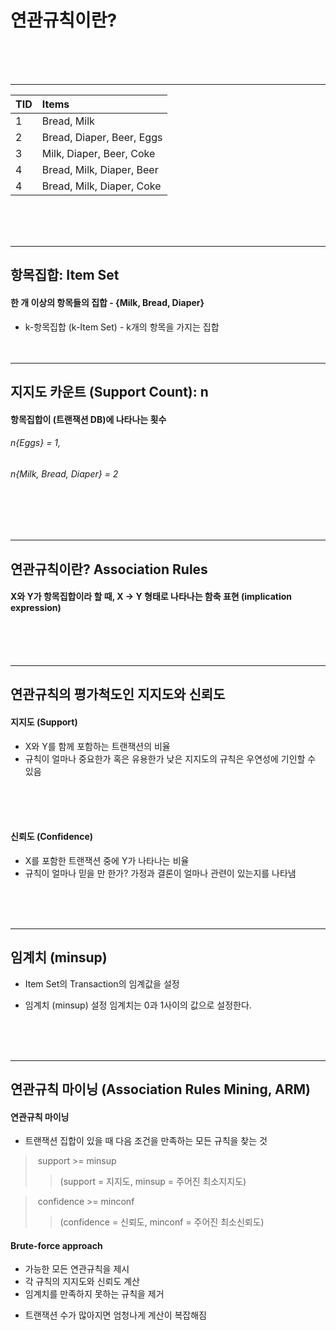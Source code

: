 # 연관규칙이란?
</br></br></br>

---

| TID | Items 
| :--- | :---
| 1 | Bread, Milk
| 2 | Bread, Diaper, Beer, Eggs
| 3 | Milk, Diaper, Beer, Coke
| 4 | Bread, Milk, Diaper, Beer
| 4 | Bread, Milk, Diaper, Coke |

</br></br></br>


---

## 항목집합: Item Set

#### 한 개 이상의 항목들의 집합 - {Milk, Bread, Diaper}
* k-항목집합 (k-Item Set) - k개의 항목을 가지는 집합
</br></br></br>

---

## 지지도 카운트 (Support Count): **n**

#### 항목집합이 (트랜잭션 DB)에 나타나는 횟수

###### n{Eggs} = 1,
###### n{Milk, Bread, Diaper} = 2
</br></br></br>

---

## 연관규칙이란? Association Rules

#### X와 Y가 항목집합이라 할 때, X -> Y 형태로 나타나는 함축 표현 (implication expression)
</br></br></br>

---

## 연관규칙의 평가척도인 지지도와 신뢰도

#### 지지도 (Support)
* X와 Y를 함께 포함하는 트랜잭션의 비율
* 규칙이 얼마나 중요한가 혹은 유용한가 낮은 지지도의 규칙은 우연성에 기인할 수 있음

</br></br></br>

#### 신뢰도 (Confidence)
* X를 포함한 트랜잭션 중에 Y가 나타나는 비율
* 규칙이 얼마나 믿을 만 한가? 가정과 결론이 얼마나 관련이 있는지를 나타냄

</br></br></br>

--- 

## 임계치 (minsup)

* Item Set의 Transaction의 임계값을 설정
- 임계치 (minsup) 설정 임계치는 0과 1사이의 값으로 설정한다.

</br></br></br>

---

## 연관규칙 마이닝 (Association Rules Mining, ARM)

#### 연관규칙 마이닝 
* 트랜잭션 집합이 있을 때 다음 조건을 만족하는 모든 규칙을 찾는 것

>  support >= minsup 
>> (support = 지지도, minsup = 주어진 최소지지도)
>
>

>  confidence >= minconf
>> (confidence = 신뢰도, minconf = 주어진 최소신뢰도)
>
>

#### Brute-force approach

* 가능한 모든 연관규칙을 제시
* 각 규칙의 지지도와 신뢰도 계산
* 임계치를 만족하지 못하는 규칙을 제거
- 트랜잭션 수가 많아지면 엄청나게 계산이 복잡해짐







